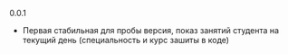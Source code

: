 0.0.1
- Первая стабильная для пробы версия, показ занятий студента на текущий день (специальность и курс зашиты в коде)
